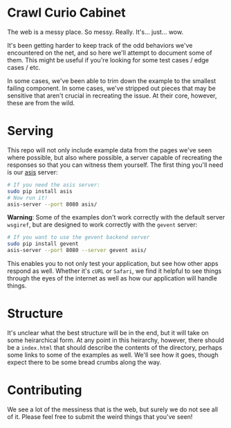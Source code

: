Crawl Curio Cabinet
===================
The web is a messy place. So messy. Really. It's... just... wow.

It's been getting harder to keep track of the odd behaviors we've encountered
on the net, and so here we'll attempt to document some of them. This might be
useful if you're looking for some test cases / edge cases / etc.

In some cases, we've been able to trim down the example to the smallest
failing component. In some cases, we've stripped out pieces that may be
sensitive that aren't crucial in recreating the issue. At their core, however,
these are from the wild.

Serving
=======
This repo will not only include example data from the pages we've seen where
possible, but also where possible, a server capable of recreating the responses
so that you can witness them yourself. The first thing you'll need is our
[asis](https://github.com/seomoz/asis) server:

```bash
# If you need the asis server:
sudo pip install asis
# Now run it!
asis-server --port 8080 asis/
```

__Warning__: Some of the examples don't work correctly with the default server
`wsgiref`, but are designed to work correctly with the `gevent` server:

```bash
# If you want to use the gevent backend server
sudo pip install gevent
asis-server --port 8080 --server gevent asis/
```

This enables you to not only test your application, but see how other apps
respond as well. Whether it's `cURL` or `Safari`, we find it helpful to see
things through the eyes of the internet as well as how our application will
handle things.

Structure
=========
It's unclear what the best structure will be in the end, but it will take on
some heirarchical form. At any point in this heirarchy, however, there should
be a `index.html` that should describe the contents of the directory, perhaps
some links to some of the examples as well. We'll see how it goes, though
expect there to be some bread crumbs along the way.

Contributing
============
We see a lot of the messiness that is the web, but surely we do not see all of
it. Please feel free to submit the weird things that you've seen!
